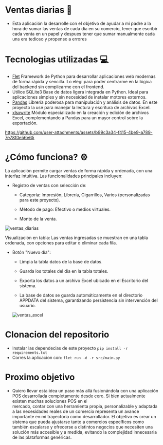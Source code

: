 # Ventas diarias 🏪
- Esta aplicación la desarrolle con el objetivo de ayudar a mi padre a la hora de sumar las ventas de cada dia en su comercio,
  tener que escribir cada venta en un papel y despues tener que sumar manualmente cada una era tedioso y propenso a errores

# Tecnologias utilizadas 💻
- [Flet](https://flet.dev/) Framework de Python para desarrollar aplicaciones web modernas de forma rápida y sencilla. Lo elegí para poder centrarme en la lógica del backend sin 
  complicarme con el frontend.
- Utilice SQLite3 Base de datos ligera integrada en Python. Ideal para aplicaciones simples y sin necesidad de instalar motores externos.
- [Pandas](https://pandas.pydata.org/) Librería poderosa para manipulación y análisis de datos. En este proyecto la usé para manejar la lectura y escritura de archivos Excel.
- [xlsxwrite](https://xlsxwriter.readthedocs.io/) Módulo especializado en la creación y edición de archivos Excel, complementando a Pandas para un mayor control sobre la         
  exportación.



https://github.com/user-attachments/assets/b99c3a34-f415-4be9-a789-7e78f0e56e65



# ¿Cómo funciona? ⚙️
La aplicación permite cargar ventas de forma rápida y ordenada, con una interfaz intuitiva. Las funcionalidades principales incluyen:

- Registro de ventas con selección de:

  - Categoría: Impresión, Librería, Cigarrillos, Varios (personalizadas para este proyecto).

  - Método de pago: Efectivo o medios virtuales.

  - Monto de la venta.

![ventas_diarias](https://github.com/user-attachments/assets/d7877d10-9c55-4024-90b7-c51c65fa54bc)


Visualización en tabla: Las ventas ingresadas se muestran en una tabla ordenada, con opciones para editar o eliminar cada fila.

- Botón "Nuevo día":

  - Limpia la tabla datos de la base de datos.

  - Guarda los totales del día en la tabla totales.

  - Exporta los datos a un archivo Excel ubicado en el Escritorio del sistema.
  
  - La base de datos se guarda automáticamente en el directorio APPDATA del sistema, garantizando persistencia sin intervención del usuario.

  ![ventas_excel](https://github.com/user-attachments/assets/f7914601-1a65-4e80-9d78-3fcff2e5859a)


# Clonacion del repositorio
- Instalar las dependecias de este proyecto
  ``pip install -r requirements.txt
  ``
- Corres la aplicacion con:
  ``flet run -d -r src/main.py
  ``
# Proximo objetivo
- Quiero llevar esta idea un paso más allá fusionándola con una aplicación POS desarrollada completamente desde cero. Si bien actualmente existen muchas soluciones POS en el   
  mercado, contar con una herramienta propia, personalizable y adaptada a las necesidades reales de un comercio representa un avance importante en mi trayectoria como desarrollador.
  El objetivo es crear un sistema que pueda ajustarse tanto a comercios específicos como también escalarse y ofrecerse a distintos negocios que necesiten una solución más accesible 
  y a medida, evitando la complejidad innecesaria de las plataformas genéricas.
